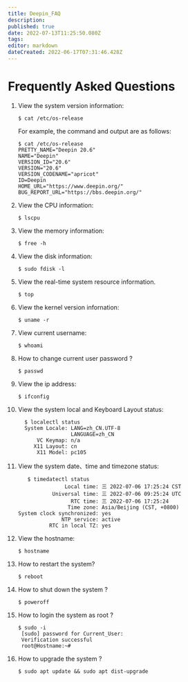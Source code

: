 ```yaml
---
title: Deepin_FAQ
description: 
published: true
date: 2022-07-13T11:25:50.080Z
tags: 
editor: markdown
dateCreated: 2022-06-17T07:31:46.428Z
---
```


# Frequently Asked Questions

1. View the system version information:

    ```
    $ cat /etc/os-release
    ```
    For example, the command and output are as follows:
    ```
    $ cat /etc/os-release
    PRETTY_NAME="Deepin 20.6"
    NAME="Deepin"
    VERSION_ID="20.6"
    VERSION="20.6"
    VERSION_CODENAME="apricot"
    ID=Deepin
    HOME_URL="https://www.deepin.org/"
    BUG_REPORT_URL="https://bbs.deepin.org/"    
    ```

2. View the CPU information:

    ```
    $ lscpu
    ```

3. View the memory information:

    ```
    $ free -h
    ```

4. View the disk information:

    ```
    $ sudo fdisk -l
    ```

5. View the real-time system resource information.

    ```
    $ top
    ```
    
6. View the kernel version infornation:
   ```
   $ uname -r
   ```
   
7. View current username:
   ```
   $ whoami
   ```
  
8. How to change current user password ?
   ```
   $ passwd
   ```

9. View the ip address:
   ```
   $ ifconfig
   ```

10. View the system local and Keyboard Layout status:
    ```
      $ localectl status 
      System Locale: LANG=zh_CN.UTF-8
                     LANGUAGE=zh_CN
          VC Keymap: n/a
         X11 Layout: cn
          X11 Model: pc105
    ```
   
11. View the system date、time and timezone status:
    ```
       $ timedatectl status
                   Local time: 三 2022-07-06 17:25:24 CST
               Universal time: 三 2022-07-06 09:25:24 UTC
                     RTC time: 三 2022-07-06 17:25:24
                    Time zone: Asia/Beijing (CST, +0800)
    System clock synchronized: yes
                  NTP service: active
              RTC in local TZ: yes
    ```
    
12. View the hostname:
    ```
    $ hostname
    ```

13. How to restart the system?
    ```
    $ reboot
    ```
14. How to shut down the system ?
    ```
    $ poweroff
    ```
    
15. How to login the system as root ?
    ```
    $ sudo -i
     [sudo] password for Current_User: 
     Verification successful
     root@Hostname:~# 
    ```
    
16. How to upgrade the system ?
    ```
    $ sudo apt update && sudo apt dist-upgrade
    ```
